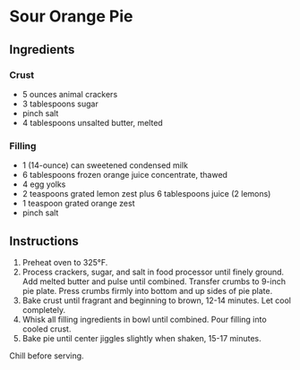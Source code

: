 # Sour Orange Pie

## Ingredients

### Crust

- 5 ounces animal crackers
- 3 tablespoons sugar
- pinch salt
- 4 tablespoons unsalted butter, melted

### Filling

- 1 (14-ounce) can sweetened condensed milk
- 6 tablespoons frozen orange juice concentrate, thawed
- 4 egg yolks
- 2 teaspoons grated lemon zest plus 6 tablespoons juice (2 lemons)
- 1 teaspoon grated orange zest
- pinch salt

## Instructions

1. Preheat oven to 325&deg;F.
2. Process crackers, sugar, and salt in food processor until finely ground. Add melted butter and pulse until combined. Transfer crumbs to 9-inch pie plate. Press crumbs firmly into bottom and up sides of pie plate.
3. Bake crust until fragrant and beginning to brown, 12-14 minutes. Let cool completely.
4. Whisk all filling ingredients in bowl until combined. Pour filling into cooled crust.
5. Bake pie until center jiggles slightly when shaken, 15-17 minutes.

Chill before serving.
